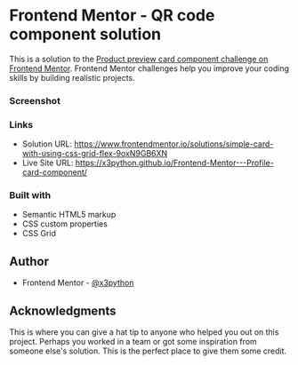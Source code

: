 # Frontend Mentor - QR code component solution

This is a solution to the [Product preview card component challenge on Frontend Mentor](https://www.frontendmentor.io/challenges/product-preview-card-component-GO7UmttRfa). Frontend Mentor challenges help you improve your coding skills by building realistic projects. 


### Screenshot


### Links

- Solution URL: https://www.frontendmentor.io/solutions/simple-card-with-using-css-grid-flex-9oxN9GB6XN
- Live Site URL: https://x3python.github.io/Frontend-Mentor---Profile-card-component/

### Built with

- Semantic HTML5 markup
- CSS custom properties
- CSS Grid

## Author

- Frontend Mentor - [@x3python](https://www.frontendmentor.io/profile/x3python)


## Acknowledgments

This is where you can give a hat tip to anyone who helped you out on this project. Perhaps you worked in a team or got some inspiration from someone else's solution. This is the perfect place to give them some credit.

